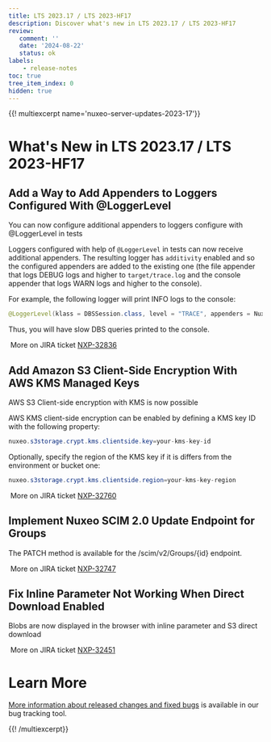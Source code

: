 ```yaml
---
title: LTS 2023.17 / LTS 2023-HF17
description: Discover what's new in LTS 2023.17 / LTS 2023-HF17
review:
   comment: ''
   date: '2024-08-22'
   status: ok
labels:
    - release-notes
toc: true
tree_item_index: 0
hidden: true
---
```


{{! multiexcerpt name='nuxeo-server-updates-2023-17'}}
# What's New in LTS 2023.17 / LTS 2023-HF17

## Add a Way to Add Appenders to Loggers Configured With @LoggerLevel


You can now configure additional appenders to loggers configure with @LoggerLevel in tests

Loggers configured with help of `@LoggerLevel` in tests can now receive additional appenders. The resulting logger has `additivity` enabled and so the configured appenders are added to the existing one (the file appender that logs DEBUG logs and higher to `target/trace.log` and the console appender that logs WARN logs and higher to the console).

For example, the following logger will print INFO logs to the console:
```Java
@LoggerLevel(klass = DBSSession.class, level = "TRACE", appenders = NuxeoLoggingConstants.APPENDER_CONSOLE_INFO)
```
Thus, you will have slow DBS queries printed to the console.

<i class="fa fa-long-arrow-right" aria-hidden="true"></i>&nbsp;More on JIRA ticket [NXP-32836](https://jira.nuxeo.com/browse/NXP-32836)

## Add Amazon S3 Client-Side Encryption With AWS KMS Managed Keys


AWS S3 Client-side encryption with KMS is now possible

AWS KMS client-side encryption can be enabled by defining a KMS key ID with the following property:
```Java
nuxeo.s3storage.crypt.kms.clientside.key=your-kms-key-id
```
Optionally, specify the region of the KMS key if it is differs from the environment or bucket one:
```Java
nuxeo.s3storage.crypt.kms.clientside.region=your-kms-key-region
```

<i class="fa fa-long-arrow-right" aria-hidden="true"></i>&nbsp;More on JIRA ticket [NXP-32760](https://jira.nuxeo.com/browse/NXP-32760)

## Implement Nuxeo SCIM 2.0 Update Endpoint for Groups


The PATCH method is available for the /scim/v2/Groups/{id} endpoint.

<i class="fa fa-long-arrow-right" aria-hidden="true"></i>&nbsp;More on JIRA ticket [NXP-32747](https://jira.nuxeo.com/browse/NXP-32747)

## Fix Inline Parameter Not Working When Direct Download Enabled


Blobs are now displayed in the browser with inline parameter and S3 direct download

<i class="fa fa-long-arrow-right" aria-hidden="true"></i>&nbsp;More on JIRA ticket [NXP-32451](https://jira.nuxeo.com/browse/NXP-32451)


# Learn More

[More information about released changes and fixed bugs](https://jira.nuxeo.com/secure/ReleaseNote.jspa?projectId=10011&version=23024) is available in our bug tracking tool.

{{! /multiexcerpt}}
